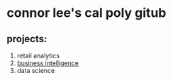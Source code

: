 # connor lee's cal poly gitub
## projects:

1. retail analytics
2. [business intelligence](https://github.com/cylee3/connorlee/blob/main/Connor_Lee%2C_Project_5_6%2C_warmup_3100_ulta_quartiles.ipynb)
3. data science
